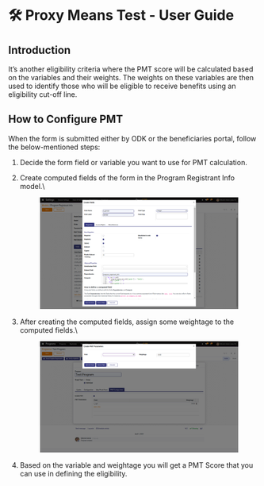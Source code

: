 # 🛠 Proxy Means Test - User Guide

## Introduction

It’s another eligibility criteria where the PMT score will be calculated based on the variables and their weights. The weights on these variables are then used to identify those who will be eligible to receive benefits using an eligibility cut-off line.

## How to Configure PMT

When the form is submitted either by ODK or the beneficiaries portal, follow the below-mentioned steps:

1. Decide the form field or variable you want to use for PMT calculation.
2.  Create computed fields of the form in the Program Registrant Info model.\


    <figure><img src="../.gitbook/assets/Screenshot from 2023-04-03 15-34-42 (1).png" alt=""><figcaption></figcaption></figure>


3.  After creating the computed fields, assign some weightage to the computed fields.\


    <figure><img src="../.gitbook/assets/Screenshot from 2023-04-03 15-25-01.png" alt=""><figcaption></figcaption></figure>


4. Based on the variable and weightage you will get a PMT Score that you can use in defining the eligibility.
